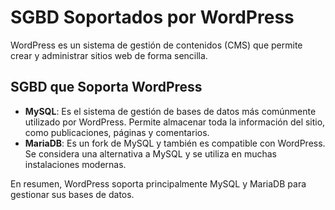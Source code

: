 # SGBD Soportados por WordPress

WordPress es un sistema de gestión de contenidos (CMS) que permite crear y administrar sitios web de forma sencilla. 

## SGBD que Soporta WordPress

- **MySQL**: Es el sistema de gestión de bases de datos más comúnmente utilizado por WordPress. Permite almacenar toda la información del sitio, como publicaciones, páginas y comentarios.
- **MariaDB**: Es un fork de MySQL y también es compatible con WordPress. Se considera una alternativa a MySQL y se utiliza en muchas instalaciones modernas.

En resumen, WordPress soporta principalmente MySQL y MariaDB para gestionar sus bases de datos.
